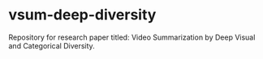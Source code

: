 # vsum-deep-diversity
Repository for research paper titled: Video Summarization by Deep Visual and Categorical Diversity.
